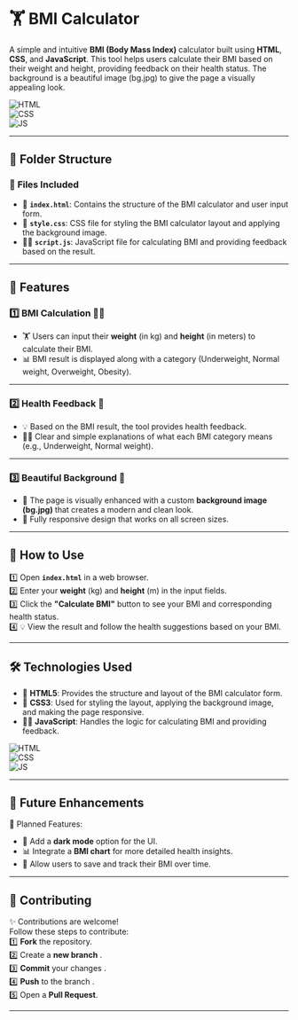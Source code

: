 # 🏋️ BMI Calculator

A simple and intuitive **BMI (Body Mass Index)** calculator built using **HTML**, **CSS**, and **JavaScript**. This tool helps users calculate their BMI based on their weight and height, providing feedback on their health status. The background is a beautiful image (bg.jpg) to give the page a visually appealing look.

![HTML](https://img.shields.io/badge/html5%20-%23E34F26.svg?&style=for-the-badge&logo=html5&logoColor=white)  
![CSS](https://img.shields.io/badge/css3%20-%231572B6.svg?&style=for-the-badge&logo=css3&logoColor=white)  
![JS](https://img.shields.io/badge/javascript%20-%23323330.svg?&style=for-the-badge&logo=javascript&logoColor=%23F7DF1E)

---

## 📂 Folder Structure

### 🔸 **Files Included**
- 📄 **`index.html`**: Contains the structure of the BMI calculator and user input form.  
- 🎨 **`style.css`**: CSS file for styling the BMI calculator layout and applying the background image.  
- 🧑‍💻 **`script.js`**: JavaScript file for calculating BMI and providing feedback based on the result.

---

## 🌟 Features

### 1️⃣ **BMI Calculation** 🧑‍⚕️  
   - 🏋️ Users can input their **weight** (in kg) and **height** (in meters) to calculate their BMI.  
   - 📊 BMI result is displayed along with a category (Underweight, Normal weight, Overweight, Obesity).


---

### 2️⃣ **Health Feedback** 💬  
   - 💡 Based on the BMI result, the tool provides health feedback.  
   - 🧑‍⚕️ Clear and simple explanations of what each BMI category means (e.g., Underweight, Normal weight).

---

### 3️⃣ **Beautiful Background** 🌆  
   - 🌄 The page is visually enhanced with a custom **background image (bg.jpg)** that creates a modern and clean look.  
   - 📱 Fully responsive design that works on all screen sizes.



---

## 🚀 How to Use

1️⃣ Open **`index.html`** in a web browser.  
2️⃣ Enter your **weight** (kg) and **height** (m) in the input fields.  
3️⃣ Click the **"Calculate BMI"** button to see your BMI and corresponding health status.  
4️⃣ 💡 View the result and follow the health suggestions based on your BMI.



---

## 🛠️ Technologies Used

- 📄 **HTML5**: Provides the structure and layout of the BMI calculator form.  
- 🎨 **CSS3**: Used for styling the layout, applying the background image, and making the page responsive.  
- 🧑‍💻 **JavaScript**: Handles the logic for calculating BMI and providing feedback.

![HTML](https://img.shields.io/badge/html5%20-%23E34F26.svg?&style=for-the-badge&logo=html5&logoColor=white)  
![CSS](https://img.shields.io/badge/css3%20-%231572B6.svg?&style=for-the-badge&logo=css3&logoColor=white)  
![JS](https://img.shields.io/badge/javascript%20-%23323330.svg?&style=for-the-badge&logo=javascript&logoColor=%23F7DF1E)

---

## 🔮 Future Enhancements

📌 Planned Features:  
- 🌙 Add a **dark mode** option for the UI.  
- 📊 Integrate a **BMI chart** for more detailed health insights.
- 💬 Allow users to save and track their BMI over time.

---

## 🤝 Contributing

✨ Contributions are welcome!  
Follow these steps to contribute:  
1️⃣ **Fork** the repository.  
2️⃣ Create a **new branch** .  
3️⃣ **Commit** your changes .  
4️⃣ **Push** to the branch .  
5️⃣ Open a **Pull Request**.  

---

